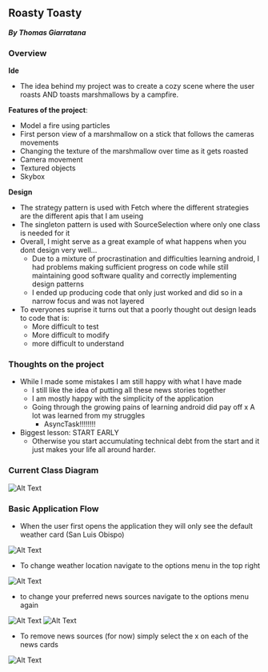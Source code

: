 
## Roasty Toasty
 **_By Thomas Giarratana_**

### Overview

**Ide**
- The idea behind my project was to create a cozy scene where the user roasts AND toasts marshmallows by a campfire. 

**Features of the project**: 
  - Model a fire using particles
  - First person view of a marshmallow on a stick that follows the cameras movements
  - Changing the texture of the marshmallow over time as it gets roasted
  - Camera movement
  - Textured objects
  - Skybox
  
**Design**
  - The strategy pattern is used with Fetch where the different strategies are the different apis that I am useing
  - The singleton pattern is used with SourceSelection where only one class is needed for it
  - Overall, I might serve as a great example of what happens when you dont design very well...
    + Due to a mixture of procrastination and difficulties learning android, I had problems making sufficient progress on code while still maintaining good software quality and correctly implementing design patterns
    + I ended up producing code that only just worked and did so in a narrow focus and was not layered 
  - To everyones suprise it turns out that a poorly thought out design leads to code that is:
    + More difficult to test
    + More difficult to modify
    + more difficult to understand
    
### Thoughts on the project
  - While I made some mistakes I am still happy with what I have made
    + I still like the idea of putting all these news stories together 
    + I am mostly happy with the simplicity of the application
    + Going through the growing pains of learning android did pay off
      x A lot was learned from my struggles
        - AsyncTask!!!!!!!!
  - Biggest lesson: START EARLY
    + Otherwise you start accumulating technical debt from the start and it just makes your life all around harder.
 

### Current Class Diagram

![Alt Text](https://tgiarrat.github.io/305AppScans/diagram.png)

### Basic Application Flow
- When the user first opens the application they will only see the default weather card (San Luis Obispo) 

![Alt Text](/305AppScans/NewCapture.PNG?raw=true)

- To change weather location navigate to the options menu in the top right

![Alt Text](/305AppScans/NewCapture2.PNG?raw=true)

- to change your preferred news sources navigate to the options menu again

![Alt Text](/305AppScans/NewCapture4.PNG?raw=true) ![Alt Text](/305AppScans/NewCapture5.PNG?raw=true)

- To remove news sources (for now) simply select the x on each of the news cards

![Alt Text](/305AppScans/NewCapture6.PNG?raw=true)







